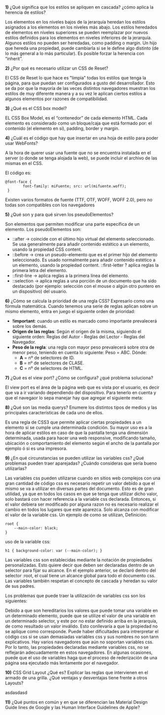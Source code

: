**1)** ¿Qué significa que los estilos se apliquen en cascada? ¿cómo aplica la herencia de estilos?

Los elementos en los niveles bajos de la jerarquía heredan los estilos asignados a los elementos en los niveles más abajo. Los estilos heredados de elementos en niveles superiores se pueden reemplazar por nuevos estilos definidos para los elementos en niveles inferiores de la jerarquía. Algunos estilos no pueden ser heredadas, como padding o margin. Un hijo que hereda una propiedad, puede cambiarla si se le define algo distinto (de lo más general a lo más particular). Es posible forzar la herencia con “inherit”.

**2)** ¿Por qué es necesario utilizar un CSS de Reset?

El CSS de Reset lo que hace es "limpia" todas los estilos que tenga la página, para que puedan ser configurados a gusto del desarrollador. Esto se da por que la mayoría de las veces distintos navegadores muestran los estilos de muy diferente manera y a su vez le aplican ciertos estilos a algunos elementos por razones de compatibilidad.

**3)** ¿Qué es el CSS box model?

EL CSS Box Model, es el “contenedor” de cada elemento HTML. Cada elemento es considerado como un bloque/caja que está formado por: el contenido (el elemento en si), padding, border y margin.

**4)** ¿Cuál es el código que hay que insertar en una hoja de estilo para poder usar WebFonts?

A la hora de querer usar una fuente que no se encuentra instalada en el server (o donde se tenga alojada la web), se puede incluir el archivo de las mismas en el CSS.

El código es:

    @font-face {
            font-family: miFuente; src: url(mifuente.woff);
     }

Existen varios formatos de fuente (TTF, OTF, WOFF, WOFF 2.0), pero no todas son compatibles con los navegadores

**5)** ¿Qué son y para qué sirven los pseudoElementos?

Son elementos que permiten modificar una parte específica de un elemento. Los pseudoElementos son:
 - ::after -> coincide con el último hijo virtual del elemento seleccionado. Se usa generalmente para añadir contenido estético a un elemento, usando la propiedad CSS content.
 - ::before -> crea un pseudo-elemento que es el primer hijo del elemento seleccionado. Es usado normalmente para añadir contenido estético a un elemento, usando la propiedad content.  ::first-letter ? aplica reglas la primera letra del elemento.
 - ::first-line -> aplica reglas a la primera línea del elemento.  
 - ::selection -> aplica reglas a una porción de un documento que ha sido destacado (por ejemplo: selección con el mouse o algún otro puntero en un dispositivo) del usuario.

**6)** ¿Cómo se calcula la prioridad de una regla CSS? Expresarlo como una fórmula matemática.
Cuando tenemos una serie de reglas aplican sobre un mismo elemento, entra en juego el siguiente orden de prioridad:

 - **!important**: cuando un estilo es marcado como importante prevalecerá sobre los demás.
 - **Origen de las reglas**: Según el origen de la misma, siguiendo el siguiente orden: Reglas del Autor - Reglas del Lector - Reglas del Navegador.
 - **Peso de la regla**: una regla con mayor peso prevalecerá sobre otra de menor peso, teniendo en cuenta lo siguiente: Peso = ABC. Dónde:
	 - **A** = nº de selectores de ID.
	 - **B** = nº de selectores de CLASE.
	 - **C** = nº de selectores de HTML.

**7)** ¿Qué es el view port? ¿Cómo se configura? ¿qué problema soluciona?

El view port es el área de la página web que es vista por el usuario, es decir que va a ir variando dependiendo del dispositivo. Para tenerlo en cuenta y que el navegaor lo sepa manejar hay que agregar el siguiente meta:

**8)** ¿Qué son las media querys? Enumere los distintos tipos de medios y las principales características de cada uno de ellos.

Es una regla de CSS3 que permite aplicar ciertas propiedades a un elemento si se cumple una determinada condición. Su mayor uso es a la hora de aplicar estilos en caso de que la pantalla tenga una dimensión determinada, usada para hacer una web responsive, modificando tamaño, ubicación o comportamiento del elemento según el ancho de la pantalla por ejemplo ó si es una impresora.

**9)** ¿En qué circunstancias se pueden utilizar las variables css? ¿Qué problemas pueden traer aparejadas? ¿Cuándo consideras que sería bueno utilizarlas?

Las variables css pueden utilizarse cuando en sitios web complejos con una gran cantidad de código css es necesario repetir un valor debido a que el mismo se va a utilizar en diversas partes del documento. Esto es de gran utilidad, ya que en todos los casos en que se tenga que utilizar dicho valor, solo bastará con hacer referencia a la variable css declarada. Entonces, si el valor debiera ser modificado por alguna razon no es necesario realizar el cambio en todos los lugares que este aparezca. Solo alcanza con modificar el valor de la variable css. Un ejemplo de como se utilizan, Definición:

    root { 
    	--main-color: black; 
    }

uso de la variable css:

    h1 { background-color: var (--main-color); }

Las variables css son establecidas mediante la notación de propiedades personalizadas. Esto quiere decir que deben ser declaradas dentro de un selector para fijar su alcance. En el ejemplo anterior, se declaró dentro del selector :root, el cual tiene un alcance global para todo el documento css. Las variables también respetan el concepto de cascada y heredan su valor de sus padres.

Los problemas que puede traer la utilización de variables css son los siguientes:

Debido a que son hereditarios los valores que puede tomar una variable en un determinado elemento, puede que se utilize el valor de una variable en un determinado selector, y este por no estar definido arriba en la jerarquía, de como resultado un valor inválido. Esto conllevaría a que la propiedad no se aplique como corresponde.
Puede haber dificultades para intrerpretar el código css si se usan demasiadas variables css y sus nombres no son tann explicativos.
Hay varios navegadores que aún no soportan variables css. Por lo tanto, las propiedades declaradas mediante variables css, no se reflejarán adecuadamente en estos navegadores.
En algunas ocasiones, puede que el uso de variables haga que el proceso de rederización de una página sea ejecutado más lentamente por el navegador.

**10)** CSS Grid Layout ¿Qué es? Explicar las reglas que intervienen en el armado de una grilla. ¿Qué ventajas y desventajas tiene frente a otros Layouts?

asdasdasd

**11)** ¿Qué puntos en común y en que se diferencian las Material Design Guide lines de Google y las Human Interface Guidelines de Apple?
